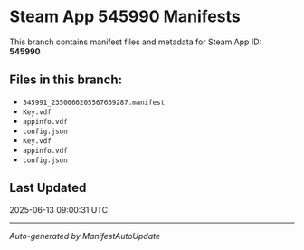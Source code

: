 # Steam App 545990 Manifests

This branch contains manifest files and metadata for Steam App ID: **545990**

## Files in this branch:
- `545991_2350066205567669287.manifest`
- `Key.vdf`
- `appinfo.vdf`
- `config.json`
- `Key.vdf`
- `appinfo.vdf`
- `config.json`

## Last Updated
2025-06-13 09:00:31 UTC

---
*Auto-generated by ManifestAutoUpdate*
